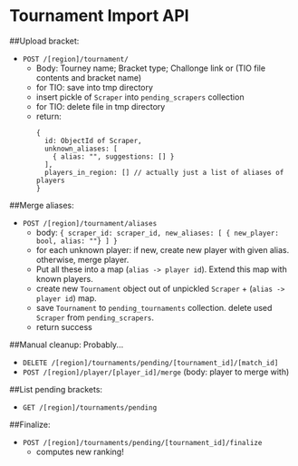 # Tournament Import API

##Upload bracket: 
 - `POST /[region]/tournament/`
    - Body: Tourney name; Bracket type; Challonge link or (TIO file contents and bracket name)
    - for TIO: save into tmp directory
    - insert pickle of `Scraper` into `pending_scrapers` collection
    - for TIO: delete file in tmp directory
    - return: 
        ```
        {
          id: ObjectId of Scraper,
          unknown_aliases: [ 
            { alias: "", suggestions: [] }
          ],
          players_in_region: [] // actually just a list of aliases of players
        }
        ```

##Merge aliases:
 - `POST /[region]/tournament/aliases`
    - body: `{ scraper_id: scraper_id, new_aliases: [ { new_player: bool, alias: ""} ] }`
    - for each unknown player: if new, create new player with given alias. otherwise, merge player.
    - Put all these into a map (`alias -> player id`). Extend this map with known players.
    - create new `Tournament` object out of unpickled `Scraper` + (`alias -> player id`) map.
    - save `Tournament` to `pending_tournaments` collection. delete used `Scraper` from `pending_scrapers`.
    - return success

##Manual cleanup: 
Probably...
  - `DELETE /[region]/tournaments/pending/[tournament_id]/[match_id]`
  - `POST /[region]/player/[player_id]/merge` (body: player to merge with)

##List pending brackets:
 - `GET /[region]/tournaments/pending`

##Finalize:
 - `POST /[region]/tournaments/pending/[tournament_id]/finalize`
    - computes new ranking!
